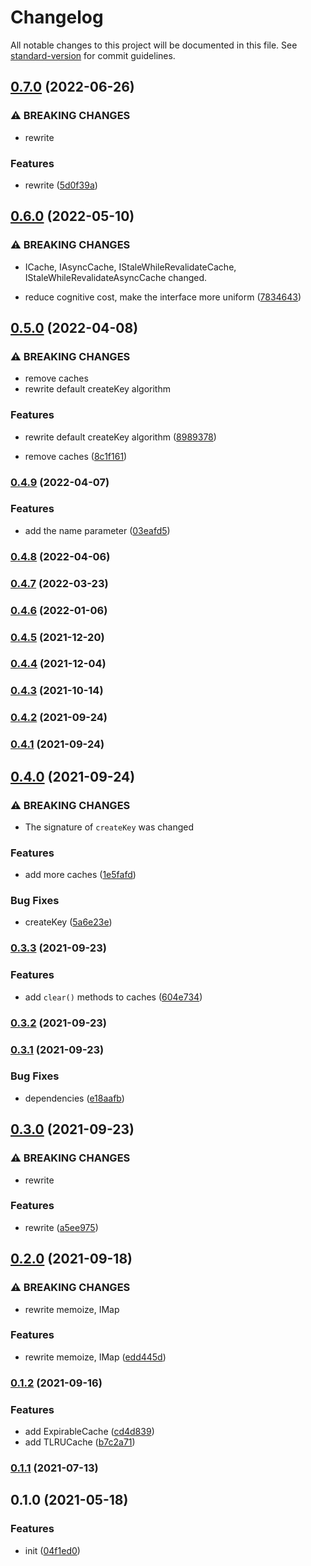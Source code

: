 # Changelog

All notable changes to this project will be documented in this file. See [standard-version](https://github.com/conventional-changelog/standard-version) for commit guidelines.

## [0.7.0](https://github.com/extra-memoize/extra-memoize/compare/v0.6.0...v0.7.0) (2022-06-26)


### ⚠ BREAKING CHANGES

* rewrite

### Features

* rewrite ([5d0f39a](https://github.com/extra-memoize/extra-memoize/commit/5d0f39a68c91e841f8d86c675b7f262a276e6a64))

## [0.6.0](https://github.com/extra-memoize/extra-memoize/compare/v0.5.0...v0.6.0) (2022-05-10)


### ⚠ BREAKING CHANGES

* ICache, IAsyncCache, IStaleWhileRevalidateCache,
         IStaleWhileRevalidateAsyncCache changed.

* reduce cognitive cost, make the interface more uniform ([7834643](https://github.com/extra-memoize/extra-memoize/commit/783464365899ea2fe8091daf959dfca588f45757))

## [0.5.0](https://github.com/extra-memoize/extra-memoize/compare/v0.4.9...v0.5.0) (2022-04-08)


### ⚠ BREAKING CHANGES

* remove caches
* rewrite default createKey algorithm

### Features

* rewrite default createKey algorithm ([8989378](https://github.com/extra-memoize/extra-memoize/commit/898937892906e06bf0fa62348fe6a0dba90dd2f7))


* remove caches ([8c1f161](https://github.com/extra-memoize/extra-memoize/commit/8c1f161b231033918a8f24a71ddc68dd21261083))

### [0.4.9](https://github.com/extra-memoize/extra-memoize/compare/v0.4.8...v0.4.9) (2022-04-07)


### Features

* add the name parameter ([03eafd5](https://github.com/extra-memoize/extra-memoize/commit/03eafd508f83a4f492f0204c8a85323cfcb5cbb0))

### [0.4.8](https://github.com/extra-memoize/extra-memoize/compare/v0.4.7...v0.4.8) (2022-04-06)

### [0.4.7](https://github.com/BlackGlory/extra-memoize/compare/v0.4.6...v0.4.7) (2022-03-23)

### [0.4.6](https://github.com/BlackGlory/extra-memoize/compare/v0.4.5...v0.4.6) (2022-01-06)

### [0.4.5](https://github.com/BlackGlory/extra-memoize/compare/v0.4.4...v0.4.5) (2021-12-20)

### [0.4.4](https://github.com/BlackGlory/extra-memoize/compare/v0.4.3...v0.4.4) (2021-12-04)

### [0.4.3](https://github.com/BlackGlory/extra-memoize/compare/v0.4.2...v0.4.3) (2021-10-14)

### [0.4.2](https://github.com/BlackGlory/extra-memoize/compare/v0.4.1...v0.4.2) (2021-09-24)

### [0.4.1](https://github.com/BlackGlory/extra-memoize/compare/v0.4.0...v0.4.1) (2021-09-24)

## [0.4.0](https://github.com/BlackGlory/extra-memoize/compare/v0.3.3...v0.4.0) (2021-09-24)


### ⚠ BREAKING CHANGES

* The signature of `createKey` was changed

### Features

* add more caches ([1e5fafd](https://github.com/BlackGlory/extra-memoize/commit/1e5fafd69011b073bf9eb1dff1ca1d4ca2c07020))


### Bug Fixes

* createKey ([5a6e23e](https://github.com/BlackGlory/extra-memoize/commit/5a6e23e77315ac8e28d212b2e3069eab49658c92))

### [0.3.3](https://github.com/BlackGlory/extra-memoize/compare/v0.3.2...v0.3.3) (2021-09-23)


### Features

* add `clear()` methods to caches ([604e734](https://github.com/BlackGlory/extra-memoize/commit/604e734a96d3d9e7e1a2a36189920905c4ce5cc8))

### [0.3.2](https://github.com/BlackGlory/extra-memoize/compare/v0.3.1...v0.3.2) (2021-09-23)

### [0.3.1](https://github.com/BlackGlory/extra-memoize/compare/v0.3.0...v0.3.1) (2021-09-23)


### Bug Fixes

* dependencies ([e18aafb](https://github.com/BlackGlory/extra-memoize/commit/e18aafb7d949a255ca3b62c95dbabce4ade17a0b))

## [0.3.0](https://github.com/BlackGlory/extra-memoize/compare/v0.2.0...v0.3.0) (2021-09-23)


### ⚠ BREAKING CHANGES

* rewrite

### Features

* rewrite ([a5ee975](https://github.com/BlackGlory/extra-memoize/commit/a5ee97540e6f4fa7e0bafdff2afcf0f0c5feba50))

## [0.2.0](https://github.com/BlackGlory/extra-memoize/compare/v0.1.2...v0.2.0) (2021-09-18)


### ⚠ BREAKING CHANGES

* rewrite memoize, IMap

### Features

* rewrite memoize, IMap ([edd445d](https://github.com/BlackGlory/extra-memoize/commit/edd445dfd79e516b05139fab08dbb3cc5d8eddc1))

### [0.1.2](https://github.com/BlackGlory/extra-memoize/compare/v0.1.1...v0.1.2) (2021-09-16)


### Features

* add ExpirableCache ([cd4d839](https://github.com/BlackGlory/extra-memoize/commit/cd4d839e2fe97ac793f9255ee88b4ecf2c371a82))
* add TLRUCache ([b7c2a71](https://github.com/BlackGlory/extra-memoize/commit/b7c2a7151ad4565a6d1a460fe7ca94c14a7e2b93))

### [0.1.1](https://github.com/BlackGlory/extra-memoize/compare/v0.1.0...v0.1.1) (2021-07-13)

## 0.1.0 (2021-05-18)


### Features

* init ([04f1ed0](https://github.com/BlackGlory/extra-memoize/commit/04f1ed0e85362f57d19a53be1092c9cf130d8557))
